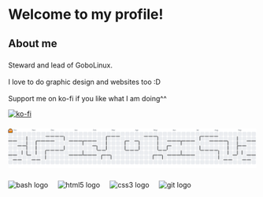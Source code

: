 # Welcome to my profile!

###

## About me

###

Steward and lead of GoboLinux.<br><br>I love to do graphic design and websites too :D
<br>
<br>
Support me on ko-fi if you like what I am doing^^

[![ko-fi](https://ko-fi.com/img/githubbutton_sm.svg)](https://ko-fi.com/nuc1eon)


###

<picture>
  <source media="(prefers-color-scheme: dark)" srcset="https://raw.githubusercontent.com/nuc1eon/nuc1eon/output/pacman-contribution-graph-dark.svg">
  <source media="(prefers-color-scheme: light)" srcset="https://raw.githubusercontent.com/nuc1eon/nuc1eon/output/pacman-contribution-graph.svg">
  <img alt="pacman contribution graph" src="https://raw.githubusercontent.com/nuc1eon/nuc1eon/output/pacman-contribution-graph.svg">
</picture>

###

<div align="left">
  <img src="https://cdn.jsdelivr.net/gh/devicons/devicon/icons/bash/bash-original.svg" height="40" alt="bash logo"  />
  <img width="12" />
  <img src="https://cdn.jsdelivr.net/gh/devicons/devicon/icons/html5/html5-original.svg" height="40" alt="html5 logo"  />
  <img width="12" />
  <img src="https://cdn.jsdelivr.net/gh/devicons/devicon/icons/css3/css3-original.svg" height="40" alt="css3 logo"  />
  <img width="12" />
  <img src="https://cdn.jsdelivr.net/gh/devicons/devicon/icons/git/git-original.svg" height="40" alt="git logo"  />
</div>

###
